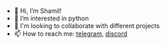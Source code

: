 - 👋 Hi, I’m Shamil!
- 👀 I’m interested in python
- 💞️ I'm looking to collaborate with different projects
- 📫 How to reach me: [telegram](https://t.me/ashm_tech), [discord](https://discord.gg/CkTvbqbWDM)

<!---
ashm-tech/ashm-tech is a ✨ special ✨ repository because its `README.md` (this file) appears on your GitHub profile.
You can click the Preview link to take a look at your changes.
--->
